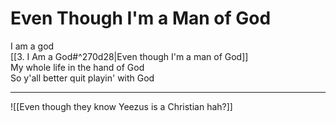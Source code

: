 # Even Though I'm a Man of God

I am a god  
[[3. I Am a God#^270d28|Even though I'm a man of God]]  
My whole life in the hand of God  
So y'all better quit playin' with God

---

![[Even though they know Yeezus is a Christian hah?]]
